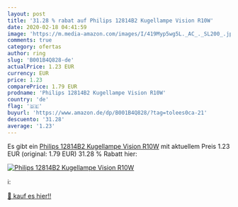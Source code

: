 ```yaml
---
layout: post
title: '31.28 % rabat auf Philips 12814B2 Kugellampe Vision R10W'
date: 2020-02-18 04:41:59
image: 'https://m.media-amazon.com/images/I/419Myp5wg5L._AC_._SL200_.jpg'
comments: true
category: ofertas
author: ring
slug: 'B001B4Q828-de'
actualPrice: 1.23 EUR
currency: EUR
price: 1.23
comparePrice: 1.79 EUR
prodname: 'Philips 12814B2 Kugellampe Vision R10W'
country: 'de'
flag: '🇩🇪'
buyurl: 'https://www.amazon.de/dp/B001B4Q828/?tag=tolees0ca-21'
descuento: '31.28'
average: '1.23'
---
```


Es gibt ein [Philips 12814B2 Kugellampe Vision R10W](https://www.amazon.de/dp/B001B4Q828/?tag=tolees0ca-21) mit aktuellem Preis 1.23 EUR (original: 1.79 EUR) 31.28 % Rabatt hier:

[![Philips 12814B2 Kugellampe Vision R10W](https://m.media-amazon.com/images/I/419Myp5wg5L._AC_._SL200_.jpg)](https://www.amazon.de/dp/B001B4Q828/?tag=tolees0ca-21)

ℹ️:


[🛒 kauf es hier!!](https://www.amazon.de/dp/B001B4Q828/?tag=tolees0ca-21)

